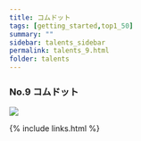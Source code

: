 ```yaml
---
title: コムドット
tags: [getting_started,top1_50]
summary: ""
sidebar: talents_sidebar
permalink: talents_9.html
folder: talents
---
```



### No.9 コムドット
![](https://yt3.ggpht.com/ytc/AKedOLSrB_r40Y9NDHpBXwn_oBz1Fx4g1PSdRVhjUFezKA=s176-c-k-c0x00ffffff-no-rj)







{% include links.html %}

